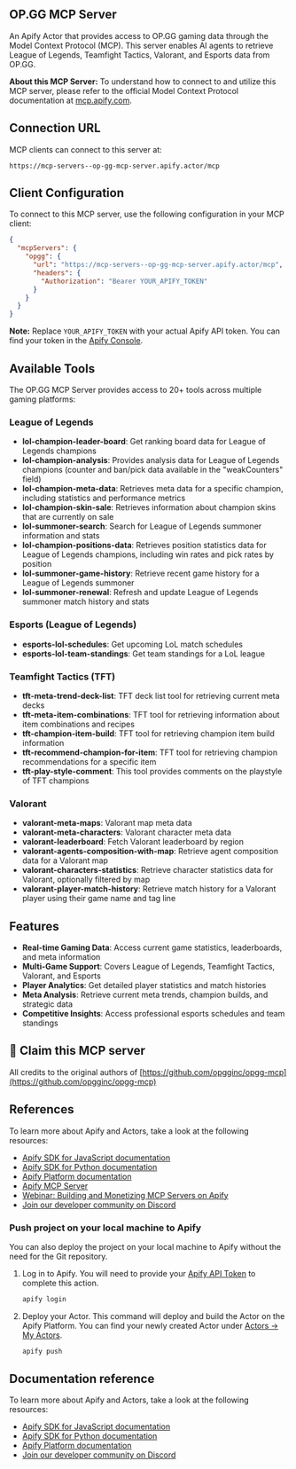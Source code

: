 ## OP.GG MCP Server

An Apify Actor that provides access to OP.GG gaming data through the Model Context Protocol (MCP). This server enables AI agents to retrieve League of Legends, Teamfight Tactics, Valorant, and Esports data from OP.GG.

**About this MCP Server:** To understand how to connect to and utilize this MCP server, please refer to the official Model Context Protocol documentation at [mcp.apify.com](https://mcp.apify.com).

## Connection URL
MCP clients can connect to this server at:

```text
https://mcp-servers--op-gg-mcp-server.apify.actor/mcp
```

## Client Configuration
To connect to this MCP server, use the following configuration in your MCP client:

```json
{
  "mcpServers": {
    "opgg": {
      "url": "https://mcp-servers--op-gg-mcp-server.apify.actor/mcp",
      "headers": {
        "Authorization": "Bearer YOUR_APIFY_TOKEN"
      }
    }
  }
}
```

**Note:** Replace `YOUR_APIFY_TOKEN` with your actual Apify API token. You can find your token in the [Apify Console](https://console.apify.com/account/integrations).

## Available Tools

The OP.GG MCP Server provides access to 20+ tools across multiple gaming platforms:

### League of Legends
- **lol-champion-leader-board**: Get ranking board data for League of Legends champions
- **lol-champion-analysis**: Provides analysis data for League of Legends champions (counter and ban/pick data available in the "weakCounters" field)
- **lol-champion-meta-data**: Retrieves meta data for a specific champion, including statistics and performance metrics
- **lol-champion-skin-sale**: Retrieves information about champion skins that are currently on sale
- **lol-summoner-search**: Search for League of Legends summoner information and stats
- **lol-champion-positions-data**: Retrieves position statistics data for League of Legends champions, including win rates and pick rates by position
- **lol-summoner-game-history**: Retrieve recent game history for a League of Legends summoner
- **lol-summoner-renewal**: Refresh and update League of Legends summoner match history and stats

### Esports (League of Legends)
- **esports-lol-schedules**: Get upcoming LoL match schedules
- **esports-lol-team-standings**: Get team standings for a LoL league

### Teamfight Tactics (TFT)
- **tft-meta-trend-deck-list**: TFT deck list tool for retrieving current meta decks
- **tft-meta-item-combinations**: TFT tool for retrieving information about item combinations and recipes
- **tft-champion-item-build**: TFT tool for retrieving champion item build information
- **tft-recommend-champion-for-item**: TFT tool for retrieving champion recommendations for a specific item
- **tft-play-style-comment**: This tool provides comments on the playstyle of TFT champions

### Valorant
- **valorant-meta-maps**: Valorant map meta data
- **valorant-meta-characters**: Valorant character meta data
- **valorant-leaderboard**: Fetch Valorant leaderboard by region
- **valorant-agents-composition-with-map**: Retrieve agent composition data for a Valorant map
- **valorant-characters-statistics**: Retrieve character statistics data for Valorant, optionally filtered by map
- **valorant-player-match-history**: Retrieve match history for a Valorant player using their game name and tag line

## Features

- **Real-time Gaming Data**: Access current game statistics, leaderboards, and meta information
- **Multi-Game Support**: Covers League of Legends, Teamfight Tactics, Valorant, and Esports
- **Player Analytics**: Get detailed player statistics and match histories
- **Meta Analysis**: Retrieve current meta trends, champion builds, and strategic data
- **Competitive Insights**: Access professional esports schedules and team standings

## 🚩 Claim this MCP server
All credits to the original authors of [https://github.com/opgginc/opgg-mcp](https://github.com/opgginc/opgg-mcp)

## References
To learn more about Apify and Actors, take a look at the following resources:
- [Apify SDK for JavaScript documentation](https://docs.apify.com/sdk/js)
- [Apify SDK for Python documentation](https://docs.apify.com/sdk/python)
- [Apify Platform documentation](https://docs.apify.com/platform)
- [Apify MCP Server](https://docs.apify.com/platform/integrations/mcp)
- [Webinar: Building and Monetizing MCP Servers on Apify](https://www.youtube.com/watch?v=w3AH3jIrXXo)
- [Join our developer community on Discord](https://discord.com/invite/jyEM2PRvMU)

### Push project on your local machine to Apify

You can also deploy the project on your local machine to Apify without the need for the Git repository.

1. Log in to Apify. You will need to provide your [Apify API Token](https://console.apify.com/account/integrations) to complete this action.

    ```bash
    apify login
    ```

2. Deploy your Actor. This command will deploy and build the Actor on the Apify Platform. You can find your newly created Actor under [Actors -> My Actors](https://console.apify.com/actors?tab=my).

    ```bash
    apify push
    ```

## Documentation reference

To learn more about Apify and Actors, take a look at the following resources:

- [Apify SDK for JavaScript documentation](https://docs.apify.com/sdk/js)
- [Apify SDK for Python documentation](https://docs.apify.com/sdk/python)
- [Apify Platform documentation](https://docs.apify.com/platform)
- [Join our developer community on Discord](https://discord.com/invite/jyEM2PRvMU)
